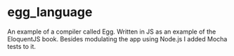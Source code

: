 # egg_language
An example of a compiler called Egg. Written in JS as an example of the EloquentJS book. Besides modulating the app using Node.js I added Mocha tests to it. 
